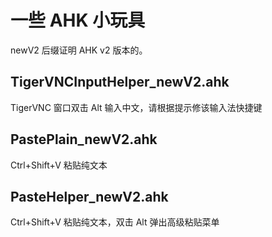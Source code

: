 # 一些 AHK 小玩具

newV2 后缀证明 AHK v2 版本的。



## TigerVNCInputHelper_newV2.ahk

TigerVNC 窗口双击 Alt 输入中文，请根据提示修该输入法快捷键



## PastePlain_newV2.ahk

Ctrl+Shift+V 粘贴纯文本

## PasteHelper_newV2.ahk

Ctrl+Shift+V 粘贴纯文本，双击 Alt 弹出高级粘贴菜单

